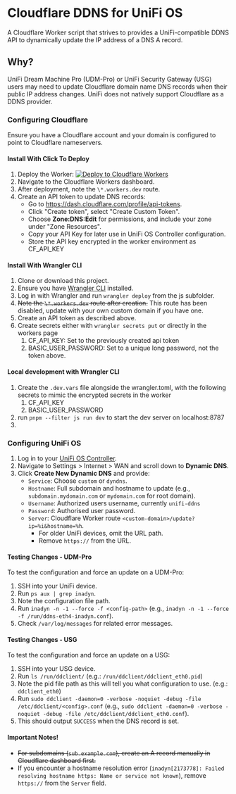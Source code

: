 # Cloudflare DDNS for UniFi OS

A Cloudflare Worker script that strives to provides a UniFi-compatible DDNS API to dynamically update the IP address of a DNS A record.

## Why?

UniFi Dream Machine Pro (UDM-Pro) or UniFi Security Gateway (USG) users may need to update Cloudflare domain name DNS records when their public IP address changes. UniFi does not natively support Cloudflare as a DDNS provider.

### Configuring Cloudflare

Ensure you have a Cloudflare account and your domain is configured to point to Cloudflare nameservers.

#### Install With Click To Deploy

1. Deploy the Worker: [![Deploy to Cloudflare Workers](https://deploy.workers.cloudflare.com/button)](https://deploy.workers.cloudflare.com/?url=https://github.com/frehov/unifi-ddns-cf-worker/tree/main/js)
2. Navigate to the Cloudflare Workers dashboard.
3. After deployment, note the `\*.workers.dev` route.
4. Create an API token to update DNS records: 
   - Go to https://dash.cloudflare.com/profile/api-tokens.
   - Click "Create token", select "Create Custom Token".
   - Choose **Zone:DNS:Edit** for permissions, and include your zone under "Zone Resources". 
   - Copy your API Key for later use in UniFi OS Controller configuration.
   - Store the API key encrypted in the worker environment as CF_API_KEY

#### Install With Wrangler CLI

1. Clone or download this project.
2. Ensure you have [Wrangler CLI](https://developers.cloudflare.com/workers/wrangler/install-and-update/) installed.
3. Log in with Wrangler and run `wrangler deploy` from the js subfolder.
4. ~~Note the `\*.workers.dev` route after creation.~~ This route has been disabled, update with your own custom domain if you have one.
5. Create an API token as described above.
6. Create secrets either with `wrangler secrets put` or directly in the workers page
   1. CF_API_KEY: Set to the previously created api token
   2. BASIC_USER_PASSWORD: Set to a unique long password, not the token above.

#### Local development with Wrangler CLI

1. Create the `.dev.vars` file alongside the wrangler.toml, with the following secrets to mimic the encrypted secrets in the worker
   1. CF_API_KEY
   2. BASIC_USER_PASSWORD 
2. run `pnpm --filter js run dev` to start the dev server on localhost:8787
3. 

### Configuring UniFi OS

1. Log in to your [UniFi OS Controller](https://unifi.ui.com/).
2. Navigate to Settings > Internet > WAN and scroll down to **Dynamic DNS**.
3. Click **Create New Dynamic DNS** and provide:
   - `Service`: Choose `custom` or `dyndns`.
   - `Hostname`: Full subdomain and hostname to update (e.g., `subdomain.mydomain.com` or `mydomain.com` for root domain).
   - `Username`: Authorized users username, currently `unifi-ddns`
   - `Password`: Authorised user password.
   - `Server`: Cloudflare Worker route `<custom-domain>/update?ip=%i&hostname=%h`.
     - For older UniFi devices, omit the URL path.
     - Remove `https://` from the URL.

#### Testing Changes - UDM-Pro
To test the configuration and force an update on a UDM-Pro:

1. SSH into your UniFi device.
2. Run `ps aux | grep inadyn`.
3. Note the configuration file path.
4. Run `inadyn -n -1 --force -f <config-path>` (e.g., `inadyn -n -1 --force -f /run/ddns-eth4-inadyn.conf`).
5. Check `/var/log/messages` for related error messages.

#### Testing Changes - USG
To test the configuration and force an update on a USG:

1. SSH into your USG device.
2. Run `ls /run/ddclient/` (e.g.: `/run/ddclient/ddclient_eth0.pid`)
3. Note the pid file path as this will tell you what configuration to use. (e.g.: `ddclient_eth0`)
4. Run `sudo ddclient -daemon=0 -verbose -noquiet -debug -file /etc/ddclient/<config>.conf` (e.g., `sudo ddclient -daemon=0 -verbose -noquiet -debug -file /etc/ddclient/ddclient_eth0.conf`).
5. This should output `SUCCESS` when the DNS record is set.

#### Important Notes!

- ~~For subdomains (`sub.example.com`), create an A record manually in Cloudflare dashboard first.~~
- If you encounter a hostname resolution error (`inadyn[2173778]: Failed resolving hostname https: Name or service not known`), remove `https://` from the `Server` field.
